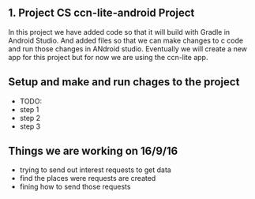 ## 1. Project CS ccn-lite-android Project

In this project we have added code so that it will build with Gradle in Android Studio. 
And added files so that we can make changes to c code and run those changes in ANdroid studio.
Eventually we will create a new app for this project but for now we are using the ccn-lite app.

## Setup and make and run chages to the project 

- TODO: 
- step 1
- step 2
- step 3

## Things we are working on  16/9/16

- trying to send out interest requests to get data
- find the places were requests are created
- fining how to send those requests
